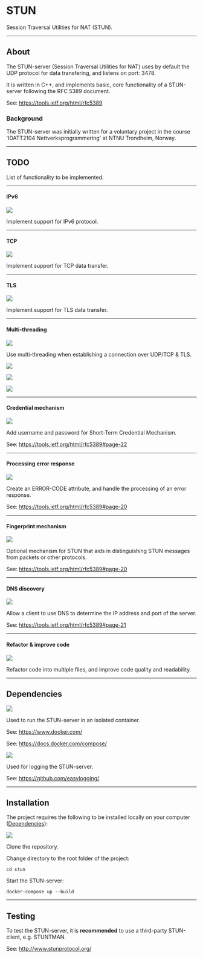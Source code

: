 # STUN

Session Traversal Utilities for NAT (STUN).

---

## About

The STUN-server (Session Traversal Utilities for NAT) uses by default the UDP protocol for data transfering, and listens on port: 3478.

It is written in C++, and implements basic, core functionality of a STUN-server following the RFC 5389 document.

See: https://tools.ietf.org/html/rfc5389

### Background

The STUN-server was initially written for a voluntary project in the course 'IDATT2104 Nettverksprogrammering' at NTNU Trondheim, Norway.

---

## TODO

List of functionality to be implemented.

---

#### IPv6

![](https://img.shields.io/badge/Status-Backlog-red?style=for-the-badge)

Implement support for IPv6 protocol.

---

#### TCP

![](https://img.shields.io/badge/Status-Backlog-red?style=for-the-badge)

Implement support for TCP data transfer.

---

#### TLS

![](https://img.shields.io/badge/Status-Backlog-red?style=for-the-badge)

Implement support for TLS data transfer.

---

#### Multi-threading

![](https://img.shields.io/badge/Status-Doing-blue?style=for-the-badge)

Use multi-threading when establishing a connection over UDP/TCP & TLS.

![](https://img.shields.io/badge/UDP-Doing-blue?style=for-the-badge)

![](https://img.shields.io/badge/TCP-Backlog-red?style=for-the-badge)

![](https://img.shields.io/badge/TLS-Backlog-red?style=for-the-badge)

---

#### Credential mechanism

![](https://img.shields.io/badge/Status-Backlog-red?style=for-the-badge)

Add username and password for Short-Term Credential Mechanism.

See: https://tools.ietf.org/html/rfc5389#page-22

---

#### Processing error response

![](https://img.shields.io/badge/Status-Backlog-red?style=for-the-badge)

Create an ERROR-CODE attribute, and handle the processing of an error response.

See: https://tools.ietf.org/html/rfc5389#page-20

---

#### Fingerprint mechanism

![](https://img.shields.io/badge/Status-Backlog-red?style=for-the-badge)

Optional mechanism for STUN that aids in distinguishing STUN messages from packets or other protocols.

See: https://tools.ietf.org/html/rfc5389#page-20

---

#### DNS discovery

![](https://img.shields.io/badge/Status-Backlog-red?style=for-the-badge)

Allow a client to use DNS to determine the IP address and port of the server.

See: https://tools.ietf.org/html/rfc5389#page-21

---

#### Refactor & improve code

![](https://img.shields.io/badge/Status-Backlog-red?style=for-the-badge)

Refactor code into multiple files, and improve code quality and readability.

---

## Dependencies

![](https://img.shields.io/badge/_-Docker_/_Docker_Compose-blue?style=for-the-badge&logo=docker&logoColor=white)

Used to run the STUN-server in an isolated container.

See: https://www.docker.com/

See: https://docs.docker.com/compose/

![](https://img.shields.io/badge/_-Easylogging++-lightgrey?style=for-the-badge)

Used for logging the STUN-server.

See: https://github.com/easylogging/

---

## Installation

The project requires the following to be installed locally on your computer ([Dependencies](#dependencies)):

![](https://img.shields.io/badge/_-Docker_/_Docker_Compose-blue?style=for-the-badge&logo=docker&logoColor=white)

Clone the repository.

Change directory to the root folder of the project:

`cd stun`

Start the STUN-server:

`docker-compose up --build`

---

## Testing

To test the STUN-server, it is **recommended** to use a third-party STUN-client, e.g. STUNTMAN.

See: http://www.stunprotocol.org/